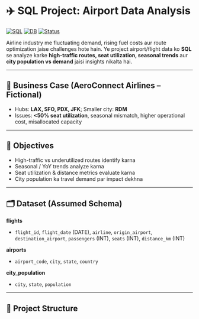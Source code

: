 # ✈️ SQL Project: Airport Data Analysis

[![SQL](https://img.shields.io/badge/Tech-SQL-informational)]()
[![DB](https://img.shields.io/badge/DB-MySQL%20%7C%20PostgreSQL-blue)]()
[![Status](https://img.shields.io/badge/Status-Complete-brightgreen)]()

Airline industry me fluctuating demand, rising fuel costs aur route optimization jaise challenges hote hain. Ye project airport/flight data ko **SQL** se analyze karke
**high-traffic routes, seat utilization, seasonal trends** aur **city population vs demand** jaisi insights nikalta hai.

---

## 🏢 Business Case (AeroConnect Airlines – Fictional)
- Hubs: **LAX, SFO, PDX, JFK**; Smaller city: **RDM**
- Issues: **<50% seat utilization**, seasonal mismatch, higher operational cost, misallocated capacity

---

## 🎯 Objectives
- High-traffic vs underutilized routes identify karna  
- Seasonal / YoY trends analyze karna  
- Seat utilization & distance metrics evaluate karna  
- City population ka travel demand par impact dekhna  

---

## 🗂️ Dataset (Assumed Schema)
**flights**  
- `flight_id`, `flight_date` (DATE), `airline`, `origin_airport`, `destination_airport`, `passengers` (INT), `seats` (INT), `distance_km` (INT)

**airports**  
- `airport_code`, `city`, `state`, `country`

**city_population**  
- `city`, `state`, `population`


---

## 📁 Project Structure
